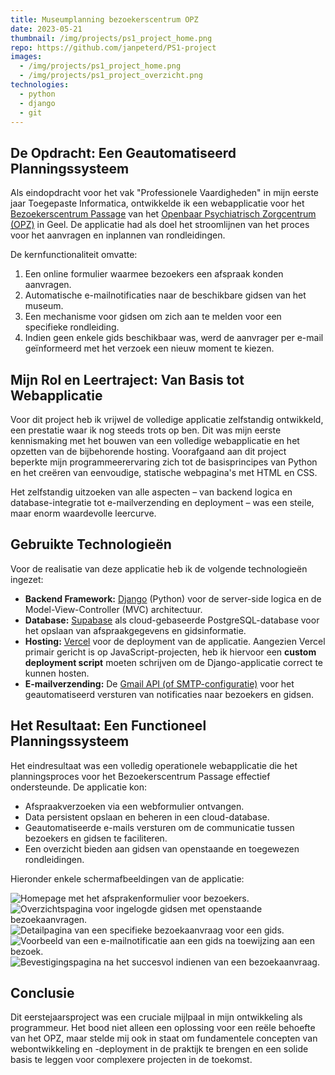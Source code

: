 ```yaml
---
title: Museumplanning bezoekerscentrum OPZ
date: 2023-05-21
thumbnail: /img/projects/ps1_project_home.png
repo: https://github.com/janpeterd/PS1-project
images:
  - /img/projects/ps1_project_home.png
  - /img/projects/ps1_project_overzicht.png
technologies:
  - python
  - django
  - git
---
```


## De Opdracht: Een Geautomatiseerd Planningssysteem

Als eindopdracht voor het vak "Professionele Vaardigheden" in mijn eerste jaar Toegepaste Informatica, ontwikkelde ik een webapplicatie voor het [Bezoekerscentrum Passage](https://www.opzgeel.be/nl/bezoekerscentrum) van het [Openbaar Psychiatrisch Zorgcentrum (OPZ)](https://www.opzgeel.be/nl) in Geel. De applicatie had als doel het stroomlijnen van het proces voor het aanvragen en inplannen van rondleidingen.

De kernfunctionaliteit omvatte:

1.  Een online formulier waarmee bezoekers een afspraak konden aanvragen.
2.  Automatische e-mailnotificaties naar de beschikbare gidsen van het museum.
3.  Een mechanisme voor gidsen om zich aan te melden voor een specifieke rondleiding.
4.  Indien geen enkele gids beschikbaar was, werd de aanvrager per e-mail geïnformeerd met het verzoek een nieuw moment te kiezen.

## Mijn Rol en Leertraject: Van Basis tot Webapplicatie

Voor dit project heb ik vrijwel de volledige applicatie zelfstandig ontwikkeld, een prestatie waar ik nog steeds trots op ben. Dit was mijn eerste kennismaking met het bouwen van een volledige webapplicatie en het opzetten van de bijbehorende hosting. Voorafgaand aan dit project beperkte mijn programmeerervaring zich tot de basisprincipes van Python en het creëren van eenvoudige, statische webpagina's met HTML en CSS.

Het zelfstandig uitzoeken van alle aspecten – van backend logica en database-integratie tot e-mailverzending en deployment – was een steile, maar enorm waardevolle leercurve.

## Gebruikte Technologieën

Voor de realisatie van deze applicatie heb ik de volgende technologieën ingezet:

- **Backend Framework:** [Django](https://www.djangoproject.com/) (Python) voor de server-side logica en de Model-View-Controller (MVC) architectuur.
- **Database:** [Supabase](https://supabase.com/) als cloud-gebaseerde PostgreSQL-database voor het opslaan van afspraakgegevens en gidsinformatie.
- **Hosting:** [Vercel](https://vercel.com/) voor de deployment van de applicatie. Aangezien Vercel primair gericht is op JavaScript-projecten, heb ik hiervoor een **custom deployment script** moeten schrijven om de Django-applicatie correct te kunnen hosten.
- **E-mailverzending:** De [Gmail API (of SMTP-configuratie)](https://mail.google.com/) voor het geautomatiseerd versturen van notificaties naar bezoekers en gidsen.

## Het Resultaat: Een Functioneel Planningssysteem

Het eindresultaat was een volledig operationele webapplicatie die het planningsproces voor het Bezoekerscentrum Passage effectief ondersteunde. De applicatie kon:

- Afspraakverzoeken via een webformulier ontvangen.
- Data persistent opslaan en beheren in een cloud-database.
- Geautomatiseerde e-mails versturen om de communicatie tussen bezoekers en gidsen te faciliteren.
- Een overzicht bieden aan gidsen van openstaande en toegewezen rondleidingen.

Hieronder enkele schermafbeeldingen van de applicatie:

![Homepage met het afsprakenformulier voor bezoekers.](/img/projects/ps1_project_home.png)
![Overzichtspagina voor ingelogde gidsen met openstaande bezoekaanvragen.](/img/projects/ps1_project_overzicht.png)
![Detailpagina van een specifieke bezoekaanvraag voor een gids.](/img/projects/ps1_project_detail.png)
![Voorbeeld van een e-mailnotificatie aan een gids na toewijzing aan een bezoek.](/img/projects/ps1_project_mail.png)
![Bevestigingspagina na het succesvol indienen van een bezoekaanvraag.](/img/projects/ps1_project_bevestiging.png)

## Conclusie

Dit eerstejaarsproject was een cruciale mijlpaal in mijn ontwikkeling als programmeur. Het bood niet alleen een oplossing voor een reële behoefte van het OPZ, maar stelde mij ook in staat om fundamentele concepten van webontwikkeling en -deployment in de praktijk te brengen en een solide basis te leggen voor complexere projecten in de toekomst.
